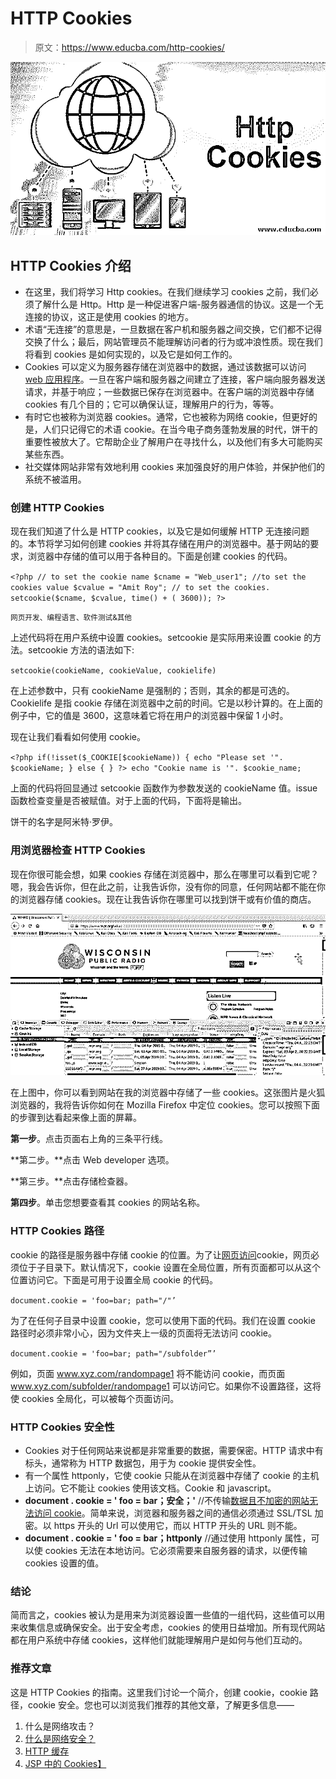 # HTTP Cookies

> 原文：<https://www.educba.com/http-cookies/>

![Http Cookies](img/b1340befa8e17cc7d34465a45c7e8366.png)



## HTTP Cookies 介绍

*   在这里，我们将学习 Http cookies。在我们继续学习 cookies 之前，我们必须了解什么是 Http。Http 是一种促进客户端-服务器通信的协议。这是一个无连接的协议，这正是使用 cookies 的地方。
*   术语“无连接”的意思是，一旦数据在客户机和服务器之间交换，它们都不记得交换了什么；最后，网站管理员不能理解访问者的行为或冲浪性质。现在我们将看到 cookies 是如何实现的，以及它是如何工作的。
*   Cookies 可以定义为服务器存储在浏览器中的数据，通过该数据可以访问 [web 应用程序](https://www.educba.com/what-is-web-application/)。一旦在客户端和服务器之间建立了连接，客户端向服务器发送请求，并基于响应；一些数据已保存在浏览器中。在客户端的浏览器中存储 cookies 有几个目的；它可以确保认证，理解用户的行为，等等。
*   有时它也被称为浏览器 cookies。通常，它也被称为网络 cookie，但更好的是，人们只记得它的术语 cookie。在当今电子商务蓬勃发展的时代，饼干的重要性被放大了。它帮助企业了解用户在寻找什么，以及他们有多大可能购买某些东西。
*   社交媒体网站非常有效地利用 cookies 来加强良好的用户体验，并保护他们的系统不被滥用。

### 创建 HTTP Cookies

现在我们知道了什么是 HTTP cookies，以及它是如何缓解 HTTP 无连接问题的。本节将学习如何创建 cookies 并将其存储在用户的浏览器中。基于网站的要求，浏览器中存储的值可以用于各种目的。下面是创建 cookies 的代码。

`<?php
// to set the cookie name
$cname = "Web_user1";
//to set the cookies value
$cvalue = "Amit Roy";
// to set the cookies.
setcookie($cname, $cvalue, time() + ( 3600));
?>`

<small>网页开发、编程语言、软件测试&其他</small>

上述代码将在用户系统中设置 cookies。setcookie 是实际用来设置 cookie 的方法。setcookie 方法的语法如下:

`setcookie(cookieName, cookieValue, cookielife)`

在上述参数中，只有 cookieName 是强制的；否则，其余的都是可选的。Cookielife 是指 cookie 存储在浏览器中之前的时间。它是以秒计算的。在上面的例子中，它的值是 3600，这意味着它将在用户的浏览器中保留 1 小时。

现在让我们看看如何使用 cookie。

`<?php if(!isset($_COOKIE[$cookieName)) {
echo "Please set '". $cookieName;
}
else
{
}
?>
echo "Cookie name is '". $cookie_name;`

上面的代码将回显通过 setcookie 函数作为参数发送的 cookieName 值。issue 函数检查变量是否被赋值。对于上面的代码，下面将是输出。

饼干的名字是阿米特·罗伊。

### 用浏览器检查 HTTP Cookies

现在你很可能会想，如果 cookies 存储在浏览器中，那么在哪里可以看到它呢？嗯，我会告诉你，但在此之前，让我告诉你，没有你的同意，任何网站都不能在你的浏览器存储 cookies。现在让我告诉你在哪里可以找到饼干或有价值的商店。

![HTTP Cookie1](img/91d8017db0bb294d7bcb5bdd911cc5c6.png)



在上图中，你可以看到网站在我的浏览器中存储了一些 cookies。这张图片是火狐浏览器的，我将告诉你如何在 Mozilla Firefox 中定位 cookies。您可以按照下面的步骤到达看起来像上面的屏幕。

**第一步**。点击页面右上角的三条平行线。

**第二步。**点击 Web developer 选项。

**第三步。**点击存储检查器。

**第四步**。单击您想要查看其 cookies 的网站名称。

### HTTP Cookies 路径

cookie 的路径是服务器中存储 cookie 的位置。为了让[网页访问](https://www.educba.com/web-page-design-layout/)cookie，网页必须位于子目录下。默认情况下，cookie 设置在全局位置，所有页面都可以从这个位置访问它。下面是可用于设置全局 cookie 的代码。

`document.cookie = 'foo=bar; path="/"’`

为了在任何子目录中设置 cookie，您可以使用下面的代码。我们在设置 cookie 路径时必须非常小心，因为文件夹上一级的页面将无法访问 cookie。

`document.cookie = 'foo=bar; path="/subfolder”’`

例如，页面 www.xyz.com/randompage1 将不能访问 cookie，而页面 www.xyz.com/subfolder/randompage1 可以访问它。如果你不设置路径，这将使 cookies 全局化，可以被每个页面访问。

### HTTP Cookies 安全性

*   Cookies 对于任何网站来说都是非常重要的数据，需要保密。HTTP 请求中有标头，通常称为 HTTP 数据包，用于为 cookie 提供安全性。
*   有一个属性 httponly，它使 cookie 只能从在浏览器中存储了 cookie 的主机上访问。它不能让 cookies 使用该文档。Cookie 和 javascript。
*   **document . cookie = ' foo = bar；安全；'** //不传输[数据且不加密的网站无法访问 cookie](https://www.educba.com/what-is-encryption/)。简单来说，浏览器和服务器之间的通信必须通过 SSL/TSL 加密。以 https 开头的 Url 可以使用它，而以 HTTP 开头的 URL 则不能。
*   **document . cookie = ' foo = bar；httponly** //通过使用 httponly 属性，可以使 cookies 无法在本地访问。它必须需要来自服务器的请求，以便传输 cookies 设置的值。

### 结论

简而言之，cookies 被认为是用来为浏览器设置一些值的一组代码，这些值可以用来收集信息或确保安全。出于安全考虑，cookies 的使用日益增加。所有现代网站都在用户系统中存储 cookies，这样他们就能理解用户是如何与他们互动的。

### 推荐文章

这是 HTTP Cookies 的指南。这里我们讨论一个简介，创建 cookie，cookie 路径，cookie 安全。您也可以浏览我们推荐的其他文章，了解更多信息——

1.  什么是网络攻击？
2.  [什么是网络安全？](https://www.educba.com/what-is-cyber-security/)
3.  [HTTP 缓存](https://www.educba.com/http-caching/)
4.  [JSP 中的 Cookies】](https://www.educba.com/cookies-in-jsp/)





